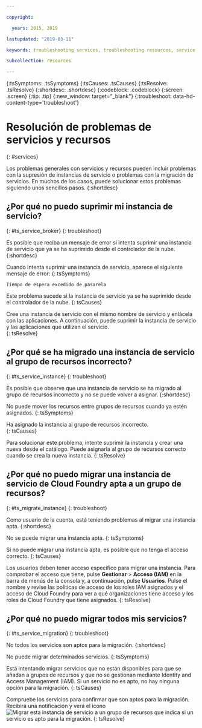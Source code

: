 ```yaml
---

copyright:

  years: 2015, 2019

lastupdated: "2019-03-11"

keywords: troubleshooting services, troubleshooting resources, service problems, resource problems, error message

subcollection: resources

---
```



{:tsSymptoms: .tsSymptoms}
{:tsCauses: .tsCauses}
{:tsResolve: .tsResolve}
{:shortdesc: .shortdesc}
{:codeblock: .codeblock}
{:screen: .screen}
{:tip: .tip}
{:new_window: target="_blank"}
{:troubleshoot: data-hd-content-type='troubleshoot'}


# Resolución de problemas de servicios y recursos
{: #services}

Los problemas generales con servicios y recursos pueden incluir problemas con la supresión de instancias de servicio o problemas con la migración de servicios. En muchos de los casos, puede solucionar estos problemas siguiendo unos sencillos pasos.
{:shortdesc}

## ¿Por qué no puedo suprimir mi instancia de servicio?
{: #ts_service_broker}
{: troubleshoot}

Es posible que reciba un mensaje de error si intenta suprimir una instancia de servicio que ya se ha suprimido desde el controlador de la nube.
{:shortdesc}

Cuando intenta suprimir una instancia de servicio, aparece el siguiente mensaje de error:
{: tsSymptoms}

`Tiempo de espera excedido de pasarela`

Este problema sucede si la instancia de servicio ya se ha suprimido desde el controlador de la nube.
{: tsCauses}

Cree una instancia de servicio con el mismo nombre de servicio y enlácela con las aplicaciones. A continuación, puede suprimir la instancia de servicio y las aplicaciones que utilizan el servicio.   
{: tsResolve}

## ¿Por qué se ha migrado una instancia de servicio al grupo de recursos incorrecto? 
{: #ts_service_instance}
{: troubleshoot}

Es posible que observe que una instancia de servicio se ha migrado al grupo de recursos incorrecto y no se puede volver a asignar. 
{:shortdesc}

No puede mover los recursos entre grupos de recursos cuando ya estén asignados.
{: tsSymptoms}

Ha asignado la instancia al grupo de recursos incorrecto.  
{: tsCauses}

Para solucionar este problema, intente suprimir la instancia y crear una nueva desde el catálogo. Puede asignarla al grupo de recursos correcto cuando se crea la nueva instancia.
{: tsResolve}

## ¿Por qué no puedo migrar una instancia de servicio de Cloud Foundry apta a un grupo de recursos?
{: #ts_migrate_instance}
{: troubleshoot}

Como usuario de la cuenta, está teniendo problemas al migrar una instancia apta. 
{:shortdesc}

No se puede migrar una instancia apta. 
{: tsSymptoms}

Si no puede migrar una instancia apta, es posible que no tenga el acceso correcto. 
{: tsCauses}

Los usuarios deben tener acceso específico para migrar una instancia. Para comprobar el acceso que tiene, pulse **Gestionar** &gt; **Acceso (IAM)** en la barra de menús de la consola y, a continuación, pulse **Usuarios**. Pulse el nombre y revise las políticas de acceso de los roles IAM asignados y el acceso de Cloud Foundry para ver a qué organizaciones tiene acceso y los roles de Cloud Foundry que tiene asignados. 
{: tsResolve}

## ¿Por qué no puedo migrar todos mis servicios?
{: #ts_service_migration}
{: troubleshoot}

No todos los servicios son aptos para la migración. 
{:shortdesc}

No puede migrar determinados servicios. 
{: tsSymptoms}

Está intentando migrar servicios que no están disponibles para que se añadan a grupos de recursos y que no se gestionan mediante Identity and Access Management (IAM). Si un servicio no es apto, no hay ninguna opción para la migración. 
{: tsCauses}

Compruebe los servicios para confirmar que son aptos para la migración. Recibirá una notificación y verá el icono ![Migrar esta instancia de servicio a un grupo de recursos](images/migrate.svg "Migrar esta instancia de servicio a un grupo de recursos") que indica si un servicio es apto para la migración.
{: tsResolve}
